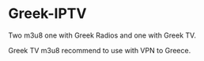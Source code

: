 # Greek-IPTV

Two m3u8 one with Greek Radios and one with Greek TV.

Greek TV m3u8 recommend to use with VPN to Greece.
